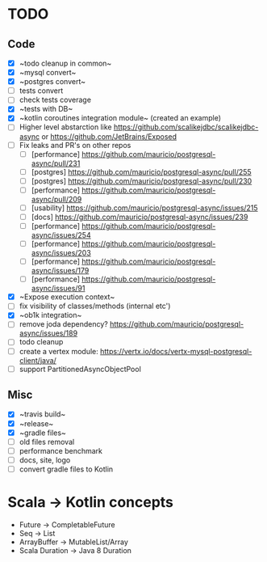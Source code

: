 # TODO

## Code

- [X] ~todo cleanup in common~
- [X] ~mysql convert~
- [X] ~postgres convert~
- [ ] tests convert
- [ ] check tests coverage
- [X] ~tests with DB~
- [X] ~kotlin coroutines integration module~ (created an example)
- [ ] Higher level abstarction like https://github.com/scalikejdbc/scalikejdbc-async or https://github.com/JetBrains/Exposed
- [ ] Fix leaks and PR's on other repos
  - [ ] [performance] https://github.com/mauricio/postgresql-async/pull/231
  - [ ] [postgres] https://github.com/mauricio/postgresql-async/pull/255
  - [ ] [postgres] https://github.com/mauricio/postgresql-async/pull/230
  - [ ] [performance] https://github.com/mauricio/postgresql-async/pull/209
  - [ ] [usability] https://github.com/mauricio/postgresql-async/issues/215
  - [ ] [docs] https://github.com/mauricio/postgresql-async/issues/239
  - [ ] [performance] https://github.com/mauricio/postgresql-async/issues/254
  - [ ] [performance] https://github.com/mauricio/postgresql-async/issues/203
  - [ ] [performance] https://github.com/mauricio/postgresql-async/issues/179
  - [ ] [performance] https://github.com/mauricio/postgresql-async/issues/91
- [X] ~Expose execution context~
- [ ] fix visibility of classes/methods (internal etc')
- [X] ~ob1k integration~
- [ ] remove joda dependency? https://github.com/mauricio/postgresql-async/issues/189
- [ ] todo cleanup
- [ ] create a vertex module: https://vertx.io/docs/vertx-mysql-postgresql-client/java/
- [ ] support PartitionedAsyncObjectPool

## Misc

- [X] ~travis build~
- [X] ~release~
- [X] ~gradle files~
- [ ] old files removal
- [ ] performance benchmark
- [ ] docs, site, logo
- [ ] convert gradle files to Kotlin

# Scala -> Kotlin concepts

* Future -> CompletableFuture
* Seq -> List
* ArrayBuffer -> MutableList/Array
* Scala Duration -> Java 8 Duration

